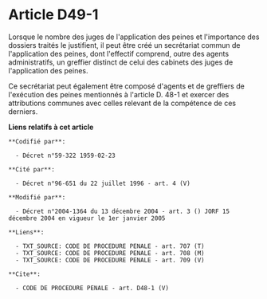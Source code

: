# Article D49-1

Lorsque le nombre des juges de l'application des peines et l'importance des dossiers traités le justifient, il peut être créé
un secrétariat commun de l'application des peines, dont l'effectif comprend, outre des agents administratifs, un greffier
distinct de celui des cabinets des juges de l'application des peines.

Ce secrétariat peut également être composé d'agents et de greffiers de l'exécution des peines mentionnés à l'article D. 48-1
et exercer des attributions communes avec celles relevant de la compétence de ces derniers.

**Liens relatifs à cet article**

	**Codifié par**:

	  - Décret n°59-322 1959-02-23

	**Cité par**:

	  - Décret n°96-651 du 22 juillet 1996 - art. 4 (V)

	**Modifié par**:

	  - Décret n°2004-1364 du 13 décembre 2004 - art. 3 () JORF 15 décembre 2004 en vigueur le 1er janvier 2005

	**Liens**:

	  - TXT_SOURCE: CODE DE PROCEDURE PENALE - art. 707 (T)
	  - TXT_SOURCE: CODE DE PROCEDURE PENALE - art. 708 (M)
	  - TXT_SOURCE: CODE DE PROCEDURE PENALE - art. 709 (V)

	**Cite**:

	  - CODE DE PROCEDURE PENALE - art. D48-1 (V)
